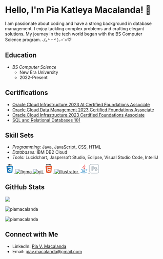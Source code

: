 # Hello, I'm Pia Katleya Macalanda! 👋

I am passionate about coding and have a strong background in database management. I enjoy tackling complex problems and crafting elegant solutions. My journey in the tech world began with the BS Computer Science program. ⸜(｡˃ ᵕ ˂ )⸝⋆˙⟡♡

## Education
- *BS Computer Science*
  - New Era University
  - 2022-Present

## Certifications
- [Oracle Cloud Infrastructure 2023 AI Certified Foundations Associate](https://catalog-education.oracle.com/pls/certview/sharebadge?id=1D77D1FFA965588B3E7DA95E28C91D2D006CCAA81C628C8A8CF00AAB6EDED7E9)
- [Oracle Cloud Data Management 2023 Certified Foundations Associate](https://catalog-education.oracle.com/pls/certview/sharebadge?id=2651A0B1D23ECC7FD2FB5F2AA4A8503A68306DC499AB43C976663E2830067F5F)
- [Oracle Cloud Infrastructure 2023 Certified Foundations Associate](https://catalog-education.oracle.com/pls/certview/sharebadge?id=1E2BF9A1E3318936F33757288693A391543A50CA1C18906EA7AA131D174548F2)
- [SQL and Relational Databases 101](https://courses.cognitiveclass.ai/certificates/6d9798cf897643ca9e53305a7bdb9bb7)

## Skill Sets
- *Programming:* Java, JavaScript, CSS, HTML
- *Databases:* IBM DB2 Cloud
- *Tools:* Lucidchart, Jaspersoft Studio, Eclipse, Visual Studio Code, IntelliJ

<p align="left"> <a href="https://www.w3schools.com/css/" target="_blank" rel="noreferrer"> <img src="https://raw.githubusercontent.com/devicons/devicon/master/icons/css3/css3-original-wordmark.svg" alt="css3" width="30" height="30"/> </a> <a href="https://www.figma.com/" target="_blank" rel="noreferrer"> <img src="https://www.vectorlogo.zone/logos/figma/figma-icon.svg" alt="figma" width="30" height="30"/> </a> <a href="https://git-scm.com/" target="_blank" rel="noreferrer"> <img src="https://www.vectorlogo.zone/logos/git-scm/git-scm-icon.svg" alt="git" width="30" height="30"/> </a> <a href="https://www.w3.org/html/" target="_blank" rel="noreferrer"> <img src="https://raw.githubusercontent.com/devicons/devicon/master/icons/html5/html5-original-wordmark.svg" alt="html5" width="30" height="30"/> </a> <a href="https://www.adobe.com/in/products/illustrator.html" target="_blank" rel="noreferrer"> <img src="https://www.vectorlogo.zone/logos/adobe_illustrator/adobe_illustrator-icon.svg" alt="illustrator" width="30" height="30"/> </a> <a href="https://www.java.com" target="_blank" rel="noreferrer"> <img src="https://raw.githubusercontent.com/devicons/devicon/master/icons/java/java-original.svg" alt="java" width="30" height="30"/> </a> <a href="https://www.photoshop.com/en" target="_blank" rel="noreferrer"> <img src="https://raw.githubusercontent.com/devicons/devicon/master/icons/photoshop/photoshop-line.svg" alt="photoshop" width="30" height="30"/> </a> </p>

## GitHub Stats
<p><img align="center" src="https://github-readme-stats.vercel.app/api?username=PiaMacalanda&show_icons=true&hide=stars&theme=flag-india" /></p>

<p><img align="center" src="https://github-readme-streak-stats.herokuapp.com/?user=piamacalanda&" alt="piamacalanda" /></p>

<p><img align="center" src="https://github-readme-stats.vercel.app/api/top-langs?username=piamacalanda&show_icons=true&locale=en&layout=compact&theme=flag-india" alt="piamacalanda" /></p>

## Connect with Me
- LinkedIn: [Pia V. Macalanda](https://www.linkedin.com/in/pia-katleya-macalanda-8a97252a2/)
- Email: piav.macalanda@gmail.com
